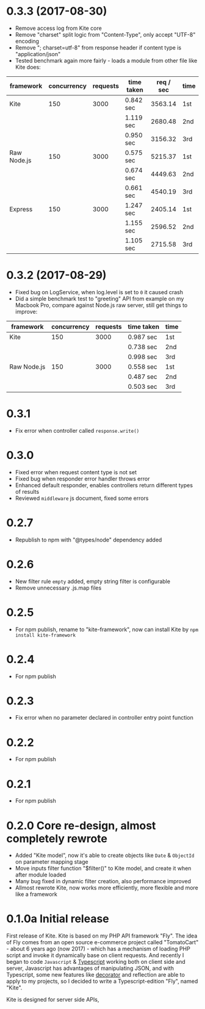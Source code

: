 # 0.3.3 (2017-08-30)
- Remove access log from Kite core
- Remove "charset" split logic from "Content-Type", only accept "UTF-8" encoding
- Remove "; charset=utf-8" from response header if content type is "application/json"
- Tested benchmark again more fairly - loads a module from other file like Kite does:

framework     | concurrency    | requests     | time taken    | req / sec     | time
------------- | -------------- | ------------ | ------------- | ------------- | -----------
Kite          | 150            | 3000         | 0.842 sec     | 3563.14       | 1st
              |                |              | 1.119 sec     | 2680.48       | 2nd
              |                |              | 0.950 sec     | 3156.32       | 3rd
Raw Node.js   | 150            | 3000         | 0.575 sec     | 5215.37       | 1st
              |                |              | 0.674 sec     | 4449.63       | 2nd
              |                |              | 0.661 sec     | 4540.19       | 3rd
Express       | 150            | 3000         | 1.247 sec     | 2405.14       | 1st
              |                |              | 1.155 sec     | 2596.52       | 2nd
              |                |              | 1.105 sec     | 2715.58       | 3rd

# 0.3.2 (2017-08-29)
- Fixed bug on LogService, when log.level is set to `0` it caused crash
- Did a simple benchmark test to "greeting" API from example on my Macbook Pro, compare against Node.js raw server, still get things to improve: 

framework     | concurrency    | requests     | time taken    | time
------------- | -------------- | ------------ | ------------- | -----------
Kite          | 150            | 3000         | 0.987 sec     | 1st
              |                |              | 0.738 sec     | 2nd
              |                |              | 0.998 sec     | 3rd
Raw Node.js   | 150            | 3000         | 0.558 sec     | 1st
              |                |              | 0.487 sec     | 2nd
              |                |              | 0.503 sec     | 3rd

# 0.3.1
- Fix error when controller called `response.write()`

# 0.3.0
- Fixed error when request content type is not set
- Fixed bug when responder error handler throws error
- Enhanced default responder, enables controllers return different types of results
- Reviewed `middleware` js document, fixed some errors

# 0.2.7
- Republish to npm with "@types/node" dependency added

# 0.2.6
- New filter rule `empty` added, empty string filter is configurable
- Remove unnecessary .js.map files

# 0.2.5
- For npm publish, rename to "kite-framework", now can install Kite by `npm install kite-framework`

# 0.2.4
- For npm publish

# 0.2.3
- Fix error when no parameter declared in controller entry point function

# 0.2.2
- For npm publish

# 0.2.1
- For npm publish

# 0.2.0 Core re-design, almost completely rewrote
- Added "Kite model", now it's able to create objects like `Date` & `ObjectId` on parameter mapping stage
- Move inputs filter function "$filter()" to Kite model, and create it when after module loaded
- Many bug fixed in dynamic filter creation, also performance improved
- Allmost rewrote Kite, now works more efficiently, more flexible and more like a framework

# 0.1.0a Initial release
First release of Kite. Kite is based on my PHP API framework "Fly". The idea of Fly comes from an open source e-commerce project called "TomatoCart" - about 6 years ago (now 2017) - which has a mechanism of loading PHP script and invoke it dynamically base on client requests. And recently I began to code `Javascript` & [Typescript](https://www.typescriptlang.org/) working both on client side and server, Javascript has advantages of manipulating JSON, and with Typescript, some new features like [decorator](https://www.typescriptlang.org/docs/handbook/decorators.html) and reflection are able to apply to my projects, so I decided to write a Typescript-edition "Fly", named "Kite".

Kite is designed for server side APIs, 